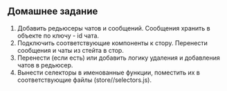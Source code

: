 ## Домашнее задание

1. Добавить редьюсеры чатов и сообщений. Сообщения хранить в объекте по ключу - id
чата.
2. Подключить соответствующие компоненты к стору. Перенести сообщения и чаты из
стейта в стор.
3. Перенести (если есть) или добавить логику удаления и добавления чатов в редьюсер.
4. Вынести селекторы в именованные функции, поместить их в соответствующие файлы
(store/<reducerName>/selectors.js).